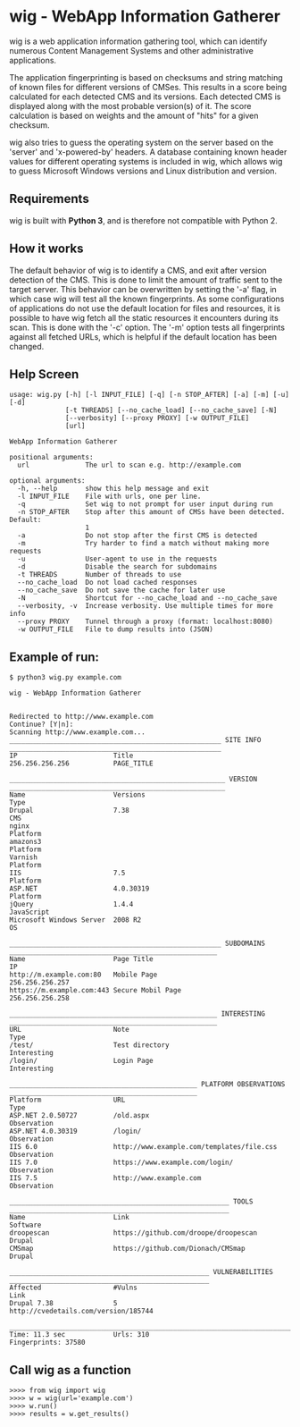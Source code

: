 # wig - WebApp Information Gatherer


wig is a web application information gathering tool, which can identify numerous Content Management Systems and other administrative applications.

The application fingerprinting is based on checksums and string matching of known files for different versions of CMSes. This results in a score being calculated for each detected CMS and its versions. Each detected CMS is displayed along with the most probable version(s) of it. The score calculation is based on weights and the amount of "hits" for a given checksum.

wig also tries to guess the operating system on the server based on the 'server' and 'x-powered-by' headers. A database containing known header values for different operating systems is included in wig, which allows wig to guess Microsoft Windows versions and Linux distribution and version. 


## Requirements


wig is built with **Python 3**, and is therefore not compatible with Python 2. 



## How it works


The default behavior of wig is to identify a CMS, and exit after version detection of the CMS. This is done to limit the amount of traffic sent to the target server.
This behavior can be overwritten by setting the '-a' flag, in which case wig will test all the known fingerprints.
As some configurations of applications do not use the default location for files and resources, it is possible to have wig fetch all the static resources it encounters during its scan. This is done with the '-c' option.
The '-m' option tests all fingerprints against all fetched URLs, which is helpful if the default location has been changed.



## Help Screen

```
usage: wig.py [-h] [-l INPUT_FILE] [-q] [-n STOP_AFTER] [-a] [-m] [-u] [-d]
              [-t THREADS] [--no_cache_load] [--no_cache_save] [-N]
              [--verbosity] [--proxy PROXY] [-w OUTPUT_FILE]
              [url]

WebApp Information Gatherer

positional arguments:
  url              The url to scan e.g. http://example.com

optional arguments:
  -h, --help       show this help message and exit
  -l INPUT_FILE    File with urls, one per line.
  -q               Set wig to not prompt for user input during run
  -n STOP_AFTER    Stop after this amount of CMSs have been detected. Default:
                   1
  -a               Do not stop after the first CMS is detected
  -m               Try harder to find a match without making more requests
  -u               User-agent to use in the requests
  -d               Disable the search for subdomains
  -t THREADS       Number of threads to use
  --no_cache_load  Do not load cached responses
  --no_cache_save  Do not save the cache for later use
  -N               Shortcut for --no_cache_load and --no_cache_save
  --verbosity, -v  Increase verbosity. Use multiple times for more info
  --proxy PROXY    Tunnel through a proxy (format: localhost:8080)
  -w OUTPUT_FILE   File to dump results into (JSON)
```


## Example of run:

```
$ python3 wig.py example.com

wig - WebApp Information Gatherer


Redirected to http://www.example.com
Continue? [Y|n]:
Scanning http://www.example.com...
_____________________________________________________ SITE INFO _____________________________________________________
IP                        Title                                                                                      
256.256.256.256           PAGE_TITLE                                 
                                                                                                                     
______________________________________________________ VERSION ______________________________________________________
Name                      Versions                                               Type                                
Drupal                    7.38                                                   CMS                                 
nginx                                                                            Platform                            
amazons3                                                                         Platform                            
Varnish                                                                          Platform                            
IIS                       7.5                                                    Platform                            
ASP.NET                   4.0.30319                                              Platform                            
jQuery                    1.4.4                                                  JavaScript                          
Microsoft Windows Server  2008 R2                                                OS                                  
                                                                                                                     
_____________________________________________________ SUBDOMAINS ____________________________________________________
Name                      Page Title                                             IP                                  
http://m.example.com:80   Mobile Page                                            256.256.256.257                     
https://m.example.com:443 Secure Mobil Page                                      256.256.256.258                     
                                                                                                                     
____________________________________________________ INTERESTING ____________________________________________________
URL                       Note                                                   Type                                
/test/                    Test directory                                         Interesting                         
/login/                   Login Page                                             Interesting                         
                                                                                                                     
_______________________________________________ PLATFORM OBSERVATIONS _______________________________________________
Platform                  URL                                                    Type                                
ASP.NET 2.0.50727         /old.aspx                                              Observation                         
ASP.NET 4.0.30319         /login/                                                Observation                         
IIS 6.0                   http://www.example.com/templates/file.css              Observation                         
IIS 7.0                   https://www.example.com/login/                         Observation                         
IIS 7.5                   http://www.example.com                                 Observation                         
                                                                                                                     
_______________________________________________________ TOOLS _______________________________________________________
Name                      Link                                                   Software                            
droopescan                https://github.com/droope/droopescan                   Drupal                              
CMSmap                    https://github.com/Dionach/CMSmap                      Drupal                              
                                                                                                                     
__________________________________________________ VULNERABILITIES __________________________________________________
Affected                  #Vulns                                                 Link                                
Drupal 7.38               5                                                      http://cvedetails.com/version/185744
                                                                                                                     
_____________________________________________________________________________________________________________________
Time: 11.3 sec            Urls: 310                                              Fingerprints: 37580       
```

## Call wig as a function
```
>>>> from wig import wig
>>>> w = wig(url='example.com')
>>>> w.run()
>>>> results = w.get_results()
```
